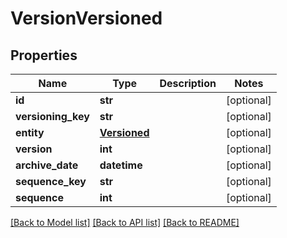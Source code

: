 # VersionVersioned

## Properties
Name | Type | Description | Notes
------------ | ------------- | ------------- | -------------
**id** | **str** |  | [optional] 
**versioning_key** | **str** |  | [optional] 
**entity** | [**Versioned**](Versioned.md) |  | [optional] 
**version** | **int** |  | [optional] 
**archive_date** | **datetime** |  | [optional] 
**sequence_key** | **str** |  | [optional] 
**sequence** | **int** |  | [optional] 

[[Back to Model list]](../README.md#documentation-for-models) [[Back to API list]](../README.md#documentation-for-api-endpoints) [[Back to README]](../README.md)

